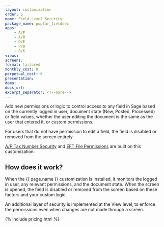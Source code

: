 ```yaml
---
layout: customization
order: 5
name: Field Level Security
package_name: poplar_fieldsec
apps:
    - A/P
    - A/R
    - O/E 
    - P/O
    - B/K
views:
screens:
format: tailored
monthly_cost: 0
perpetual_cost: 0
presentation: 
demo: 
docs_url: 
excerpt_separator: <!--more-->
---
```


Add new permissions or logic to control access to any field in Sage based on
the currently logged in user, document state (New, Posted, Processed) or field 
values, whether the user editing the document is the same as the user that
entered it, or custom permissions.  

For users that do not have permission to edit a field, the field is disabled or
removed from the screen entirely.

[A/P Tax Number Security](/customizations/poplar_apsecaud.html) 
and [EFT File Permissions](/customizations/poplar_eftfileperms.html) are built
on this customization.
<!--more-->

## How does it work?

When the {{ page.name }} customization is installed, it monitors the
logged in user, any relevant permissions, and the document state. When
the screen is opened, the field is disabled or removed from the screen
based on these factors and your custom logic.

An additional layer of security is implemented at the View level, to enforce
the permissions even when changes are not made through a screen.

{% include pricing.html %}
